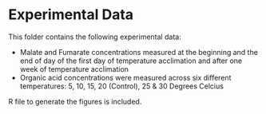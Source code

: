 # Experimental Data

This folder contains the following experimental data:

- Malate and Fumarate concentrations measured at the beginning and the end of day of the first day of temperature acclimation and after one week of temperature acclimation
- Organic acid concentrations were measured across six different temperatures: 5, 10, 15, 20 (Control), 25 & 30 Degrees Celcius

R file to generate the figures is included. 
